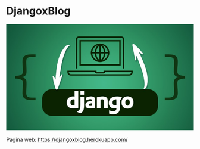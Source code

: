 # DjangoxBlog
![IMG_BLOG](https://github.com/RETBOT/DjangoBlog/blob/master/media/img_pub/Django.jpg)

Pagina web: https://djangoxblog.herokuapp.com/
